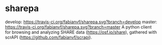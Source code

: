 # sharepa

develop: https://travis-ci.org/fabianvf/sharepa.svg?branch=develop
master: https://travis-ci.org/fabianvf/sharepa.svg?branch=master
A python client for browsing and analyzing SHARE data (https://osf.io/share), gathered with scrAPI (https://github.com/fabianvf/scrapi).
